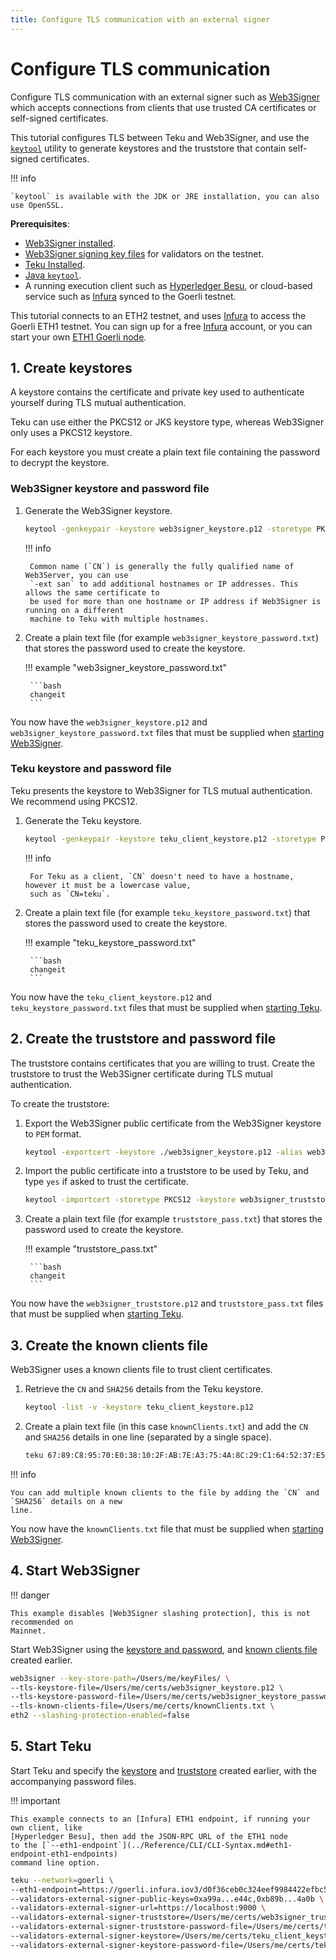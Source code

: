 ```yaml
---
title: Configure TLS communication with an external signer
---
```


# Configure TLS communication

Configure TLS communication with an external signer such as [Web3Signer] which accepts
connections from clients that use trusted CA certificates or self-signed certificates.

This tutorial configures TLS between Teku and Web3Signer, and use the
[`keytool`](https://docs.oracle.com/en/java/javase/12/tools/keytool.html) utility to generate
keystores and the truststore that contain self-signed certificates.

!!! info

    `keytool` is available with the JDK or JRE installation, you can also use OpenSSL.

**Prerequisites**:

- [Web3Signer installed](https://docs.web3signer.consensys.net/en/latest/HowTo/Get-Started/Install-Binaries/).
- [Web3Signer signing key files](https://docs.web3signer.consensys.net/en/latest/HowTo/Use-Signing-Keys/) for
    validators on the testnet.
- [Teku Installed](../HowTo/Get-Started/Installation-Options/Install-Binaries.md).
- [Java `keytool`](https://docs.oracle.com/en/java/javase/12/tools/keytool.html).
- A running execution client such as [Hyperledger Besu], or cloud-based service such as [Infura]
    synced to the Goerli testnet.

This tutorial connects to an ETH2 testnet, and uses [Infura] to access the
Goerli ETH1 testnet. You can sign up for a free [Infura] account, or you can start your own
[ETH1 Goerli node].

## 1. Create keystores

A keystore contains the certificate and private key used to authenticate yourself during TLS
mutual authentication.

Teku can use either the PKCS12 or JKS keystore type, whereas Web3Signer only uses a PKCS12 keystore.

For each keystore you must create a plain text file containing the password to decrypt the keystore.

### Web3Signer keystore and password file

1. Generate the Web3Signer keystore.

    ```bash
    keytool -genkeypair -keystore web3signer_keystore.p12 -storetype PKCS12 -storepass changeit -alias web3signer -keyalg RSA -keysize 2048 -validity 109500 -dname "CN=localhost, OU=PegaSys, O=ConsenSys, L=Brisbane, ST=QLD, C=AU" -ext san=dns:localhost,ip:127.0.0.1
    ```

    !!! info

        Common name (`CN`) is generally the fully qualified name of Web3Server, you can use
        `-ext san` to add additional hostnames or IP addresses. This allows the same certificate to
        be used for more than one hostname or IP address if Web3Signer is running on a different
        machine to Teku with multiple hostnames.

1. Create a plain text file (for example `web3signer_keystore_password.txt`) that stores the
    password used to create the keystore.

    !!! example "web3signer_keystore_password.txt"

        ```bash
        changeit
        ```

You now have the `web3signer_keystore.p12` and `web3signer_keystore_password.txt` files that must be
supplied when [starting Web3Signer](#4-start-web3signer).

### Teku keystore and password file

Teku presents the keystore to Web3Signer for TLS mutual authentication. We recommend using PKCS12.

1. Generate the Teku keystore.

    ```bash
    keytool -genkeypair -keystore teku_client_keystore.p12 -storetype PKCS12 -storepass changeit -alias teku_client -keyalg RSA -keysize 2048 -validity 109500 -dname "CN=teku, OU=PegaSys, O=ConsenSys, L=Brisbane, ST=QLD, C=AU"
    ```

    !!! info

        For Teku as a client, `CN` doesn't need to have a hostname, however it must be a lowercase value,
        such as `CN=teku`.

1. Create a plain text file (for example `teku_keystore_password.txt`) that stores the
    password used to create the keystore.

    !!! example "teku_keystore_password.txt"

        ```bash
        changeit
        ```

You now have the `teku_client_keystore.p12` and `teku_keystore_password.txt` files that must be
supplied when [starting Teku](#5-start-teku).

## 2. Create the truststore and password file

The truststore contains certificates that you are willing to trust. Create the truststore to trust
the Web3Signer certificate during TLS mutual authentication.

To create the truststore:

1. Export the Web3Signer public certificate from the Web3Signer keystore to `PEM` format.

    ```bash
    keytool -exportcert -keystore ./web3signer_keystore.p12 -alias web3signer -rfc -file web3signer.pem
    ```

1. Import the public certificate into a truststore to be used by Teku, and type `yes` if asked
    to trust the certificate.

    ```bash
    keytool -importcert -storetype PKCS12 -keystore web3signer_truststore.p12 -alias web3signer -trustcacerts -storepass changeit -file ./web3signer.pem
    ```

1. Create a plain text file (for example `truststore_pass.txt`) that stores the
    password used to create the keystore.

    !!! example "truststore_pass.txt"

        ```bash
        changeit
        ```

You now have the `web3signer_truststore.p12` and `truststore_pass.txt` files that must be
supplied when [starting Teku](#5-start-teku).

## 3. Create the known clients file

Web3Signer uses a known clients file to trust client certificates.

1. Retrieve the `CN` and `SHA256` details from the Teku keystore.

    ```bash
    keytool -list -v -keystore teku_client_keystore.p12
    ```

1. Create a plain text file (in this case `knownClients.txt`) and add the `CN` and `SHA256` details
    in one line (separated by a single space).

    ```bash
    teku 67:89:C8:95:70:E0:38:10:2F:AB:7E:A3:75:4A:8C:29:C1:64:52:37:E5:E9:CD:EF:CD:27:C2:88:BF:84:3A:A1
    ```

!!! info

    You can add multiple known clients to the file by adding the `CN` and `SHA256` details on a new
    line.

You now have the `knownClients.txt` file that must be supplied when
[starting Web3Signer](#4-start-web3signer).

## 4. Start Web3Signer

!!! danger

    This example disables [Web3Signer slashing protection], this is not recommended on
    Mainnet.

Start Web3Signer using the [keystore and password](#web3signer-keystore-and-password-file), and
[known clients file](#3-create-the-known-clients-file) created earlier.

```bash
web3signer --key-store-path=/Users/me/keyFiles/ \
--tls-keystore-file=/Users/me/certs/web3signer_keystore.p12 \
--tls-keystore-password-file=/Users/me/certs/web3signer_keystore_password.txt \
--tls-known-clients-file=/Users/me/certs/knownClients.txt \
eth2 --slashing-protection-enabled=false
```

## 5. Start Teku

Start Teku and specify the [keystore](#teku-keystore-and-password-file) and
[truststore](#2-create-the-truststore-and-password-file) created earlier, with the accompanying
password files.

!!! important

    This example connects to an [Infura] ETH1 endpoint, if running your own client, like
    [Hyperledger Besu], then add the JSON-RPC URL of the ETH1 node
    to the [`--eth1-endpoint`](../Reference/CLI/CLI-Syntax.md#eth1-endpoint-eth1-endpoints)
    command line option.

```bash
teku --network=goerli \
--eth1-endpoint=https://goerli.infura.iov3/d0f36ceb0c324eef9984422efbc51f21 \
--validators-external-signer-public-keys=0xa99a...e44c,0xb89b...4a0b \
--validators-external-signer-url=https://localhost:9000 \
--validators-external-signer-truststore=/Users/me/certs/web3signer_truststore.p12 \
--validators-external-signer-truststore-password-file=/Users/me/certs/truststore_pass.txt \
--validators-external-signer-keystore=/Users/me/certs/teku_client_keystore.p12 \
--validators-external-signer-keystore-password-file=/Users/me/certs/teku_keystore_password.txt
```
<!-- links -->
[Web3Signer]: https://docs.web3signer.consensys.net/en/latest/
[Hyperledger Besu]: https://besu.hyperledger.org/en/stable/HowTo/Get-Started/Installation-Options/Options/
[Infura]: https://infura.io/
[ETH1 Goerli node]: https://besu.hyperledger.org/en/stable/HowTo/Get-Started/Starting-node/#run-a-node-on-goerli-testnet
[Web3Signer slashing protection]: https://docs.web3signer.consensys.net/en/latest/Concepts/Slashing-Protection/
